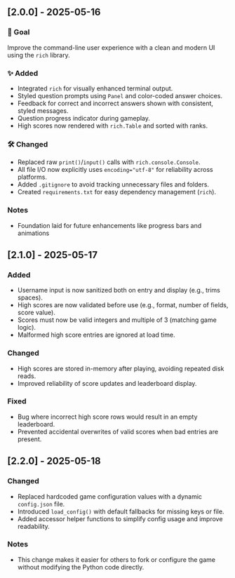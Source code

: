 ## [2.0.0] - 2025-05-16
### 🎯 Goal
Improve the command-line user experience with a clean and modern UI using the `rich` library.

### ✨ Added
- Integrated `rich` for visually enhanced terminal output.
- Styled question prompts using `Panel` and color-coded answer choices.
- Feedback for correct and incorrect answers shown with consistent, styled messages.
- Question progress indicator during gameplay.
- High scores now rendered with `rich.Table` and sorted with ranks.

### 🛠 Changed
- Replaced raw `print()`/`input()` calls with `rich.console.Console`.
- All file I/O now explicitly uses `encoding="utf-8"` for reliability across platforms.
- Added `.gitignore` to avoid tracking unnecessary files and folders.
- Created `requirements.txt` for easy dependency management (`rich`).

### Notes
- Foundation laid for future enhancements like progress bars and animations


## [2.1.0] - 2025-05-17
### Added
- Username input is now sanitized both on entry and display (e.g., trims spaces).
- High scores are now validated before use (e.g., format, number of fields, score value).
- Scores must now be valid integers and multiple of 3 (matching game logic).
- Malformed high score entries are ignored at load time.

### Changed
- High scores are stored in-memory after playing, avoiding repeated disk reads.
- Improved reliability of score updates and leaderboard display.

### Fixed
- Bug where incorrect high score rows would result in an empty leaderboard.
- Prevented accidental overwrites of valid scores when bad entries are present.


## [2.2.0] - 2025-05-18

### Changed
- Replaced hardcoded game configuration values with a dynamic `config.json` file.
- Introduced `load_config()` with default fallbacks for missing keys or file.
- Added accessor helper functions to simplify config usage and improve readability.

### Notes
- This change makes it easier for others to fork or configure the game without modifying the Python code directly.
